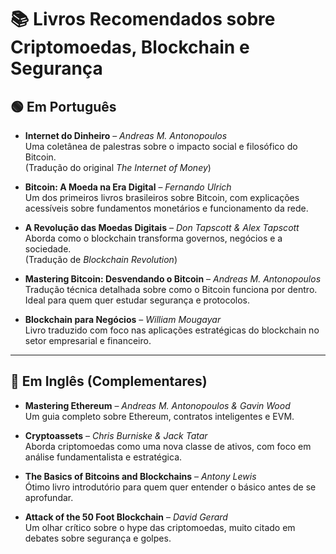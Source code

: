 # 📚 Livros Recomendados sobre Criptomoedas, Blockchain e Segurança

## 🟢 Em Português

- **Internet do Dinheiro** – *Andreas M. Antonopoulos*  
  Uma coletânea de palestras sobre o impacto social e filosófico do Bitcoin.  
  (Tradução do original *The Internet of Money*)

- **Bitcoin: A Moeda na Era Digital** – *Fernando Ulrich*  
  Um dos primeiros livros brasileiros sobre Bitcoin, com explicações acessíveis sobre fundamentos monetários e funcionamento da rede.

- **A Revolução das Moedas Digitais** – *Don Tapscott & Alex Tapscott*  
  Aborda como o blockchain transforma governos, negócios e a sociedade.  
  (Tradução de *Blockchain Revolution*)

- **Mastering Bitcoin: Desvendando o Bitcoin** – *Andreas M. Antonopoulos*  
  Tradução técnica detalhada sobre como o Bitcoin funciona por dentro. Ideal para quem quer estudar segurança e protocolos.


- **Blockchain para Negócios** – *William Mougayar*  
  Livro traduzido com foco nas aplicações estratégicas do blockchain no setor empresarial e financeiro.

---

## 🔵 Em Inglês (Complementares)

- **Mastering Ethereum** – *Andreas M. Antonopoulos & Gavin Wood*  
  Um guia completo sobre Ethereum, contratos inteligentes e EVM.

- **Cryptoassets** – *Chris Burniske & Jack Tatar*  
  Aborda criptomoedas como uma nova classe de ativos, com foco em análise fundamentalista e estratégica.

- **The Basics of Bitcoins and Blockchains** – *Antony Lewis*  
  Ótimo livro introdutório para quem quer entender o básico antes de se aprofundar.

- **Attack of the 50 Foot Blockchain** – *David Gerard*  
  Um olhar crítico sobre o hype das criptomoedas, muito citado em debates sobre segurança e golpes.
